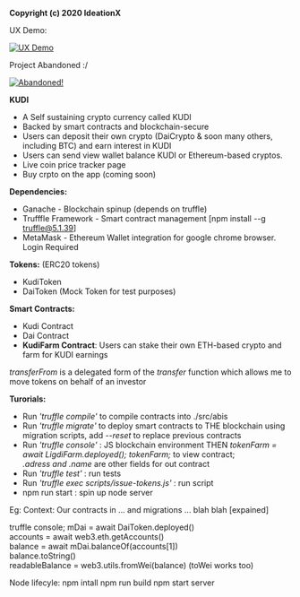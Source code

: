 **Copyright (c) 2020 IdeationX**  

UX Demo: 

[![UX Demo](http://img.youtube.com/vi/1JwokPV5R-U/0.jpg)](http://www.youtube.com/watch?v=1JwokPV5R-U "Kudi UX Walkthrough")

Project Abandoned :/ 

[![Abandoned!](http://img.youtube.com/vi/Oz0v4p5tAcI/0.jpg)](http://www.youtube.com/watch?v=Oz0v4p5tAcI "Kudi UX Walkthrough")



**KUDI**

- A Self sustaining crypto currency called KUDI 
- Backed by smart contracts and blockchain-secure
- Users can deposit their own crypto (DaiCrypto & soon many others, including BTC) and earn interest in KUDI
- Users can send view wallet balance KUDI or Ethereum-based cryptos.
- Live coin price tracker page
- Buy crpto on the app (coming soon)


**Dependencies:**
* Ganache - Blockchain spinup (depends on truffle)
* Trufffle Framework - Smart contract management [npm install --g truffle@5.1.39]
* MetaMask - Ethereum Wallet integration for google chrome browser. Login Required

**Tokens:** (ERC20 tokens)
* KudiToken
* DaiToken (Mock Token for test purposes)

**Smart Contracts:**
* Kudi Contract
* Dai Contract
* **KudiFarm Contract**: Users can stake their own ETH-based crypto and farm for KUDI earnings

*transferFrom* is a delegated form of the *transfer* function which allows me to move tokens on behalf of an investor


**Turorials:**
* Run *'truffle compile'* to compile contracts into ./src/abis
* Run *'truffle migrate'* to deploy smart contracts to THE blockchain using migration scripts, add *--reset* to replace previous contracts
* Run *'truffle console'* : JS blockchain environment THEN *tokenFarm = await LigdiFarm.deployed(); tokenFarm;* to view contract;  
  *.adress and .name* are other fields for out contract
* Run *'truffle test'* : run tests
* Run *'truffle exec scripts/issue-tokens.js'* : run script
* npm run start : spin up node server

Eg:
Context: Our contracts in ... and migrations ... blah blah [expained]

truffle console;
mDai = await DaiToken.deployed()  
accounts = await web3.eth.getAccounts()  
balance = await mDai.balanceOf(accounts[1])  
balance.toString()  
readableBalance = web3.utils.fromWei(balance) (toWei works too)  

Node lifecyle:
npm intall 
npm run build
npm start server
